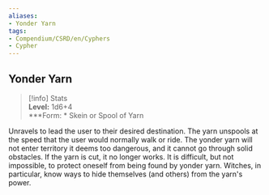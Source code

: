 ```yaml
---
aliases:
- Yonder Yarn
tags:
- Compendium/CSRD/en/Cyphers
- Cypher
---
```


  
## Yonder Yarn  
>[!info] Stats  
> **Level:** 1d6+4  
> ***Form: * Skein or Spool of Yarn
  
Unravels to lead the user to their desired destination. The yarn unspools at the speed that the user would normally walk or ride. The yonder yarn will not enter territory it deems too dangerous, and it cannot go through solid obstacles. If the yarn is cut, it no longer works. It is difficult, but not impossible, to protect oneself from being found by yonder yarn. Witches, in particular, know ways to hide themselves (and others) from the yarn's power.
